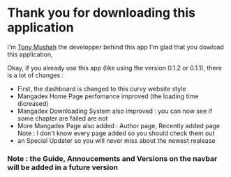 # Thank you for downloading this application

i'm [Tony Mushah](#tony-mushah-links) the developper behind this app
I'm glad that you dowload this application,

Okay, if you already use this app (like using the version 0.1.2 or 0.1.1), there is a lot of changes :

- First, the dashboard is changed to this curvy website style
- Mangadex Home Page perfomance improved (the loading time dicreased)
- Mangadex Downloading System also improved : you can now see if some chapter are failed are not
- More Mangadex Page also added : Author page, Recently added page
    Note : I don't know every page added so you should check them out
- an Special Updater so you will never miss about the newest realease

### Note : the Guide, Annoucements and Versions on the navbar will be added in a future version
